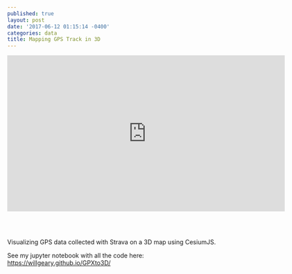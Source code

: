 ```yaml
---
published: true
layout: post
date: '2017-06-12 01:15:14 -0400'
categories: data
title: Mapping GPS Track in 3D
---
```

<iframe src="https://willgeary.github.io/CesiumApps/Apps/Strava" width="640" height="360" frameborder="0" webkitallowfullscreen mozallowfullscreen allowfullscreen></iframe>

<br><br>

Visualizing GPS data collected with Strava on a 3D map using CesiumJS.

See my jupyter notebook with all the code here: https://willgeary.github.io/GPXto3D/

